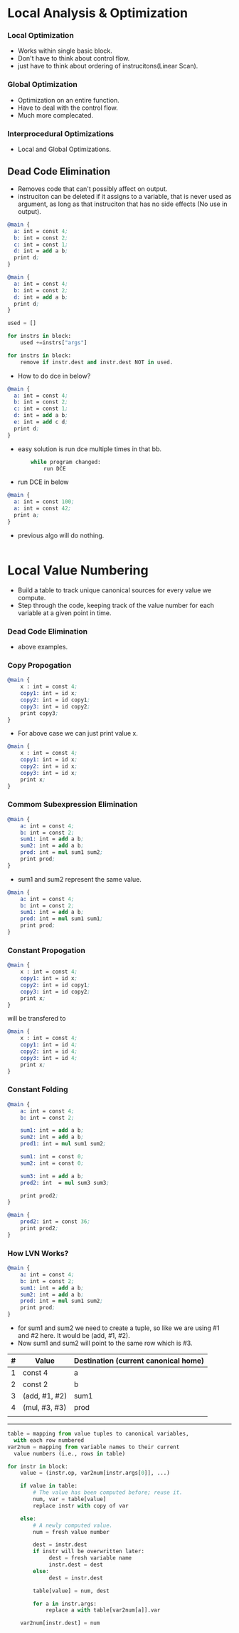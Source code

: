 # Local Analysis & Optimization

### Local Optimization

- Works within single basic block.
- Don't have to think about control flow.
- just have to think about ordering of instrucitons(Linear Scan).

### Global Optimization

- Optimization on an entire function.
- Have to deal with the control flow.
- Much more complecated.

### Interprocedural Optimizations

- Local and Global Optimizations.


## Dead Code Elimination

- Removes code that can't possibly affect on output.
- instruciton can be deleted if it assigns to a variable, that is never used as argument,
  as long as that instruciton that has no side effects (No use in output).


```llvm
@main {
  a: int = const 4;
  b: int = const 2;
  c: int = const 1;
  d: int = add a b;
  print d;
}

@main {
  a: int = const 4;
  b: int = const 2;
  d: int = add a b;
  print d;
}

```

```python
used = []

for instrs in block:
    used +=instrs["args"]

for instrs in block:
    remove if instr.dest and instr.dest NOT in used.

```

- How to do dce in below?

```llvm
@main {
  a: int = const 4;
  b: int = const 2;
  c: int = const 1;
  d: int = add a b;
  e: int = add c d;
  print d;
}
```

- easy solution is run dce multiple times in that bb.

    ```python
        while program changed:
            run DCE
    ```

- run DCE in below

```llvm
@main {
  a: int = const 100;
  a: int = const 42;
  print a;
}
```
- previous algo will do nothing.

```python


```

# Local Value Numbering

- Build a table to track unique canonical sources for every value we compute.
- Step through the code, keeping track of the value number for each variable at a given point in time.

### Dead Code Elimination

- above examples.

### Copy Propogation

```llvm
@main {
    x : int = const 4;
    copy1: int = id x;
    copy2: int = id copy1;
    copy3: int = id copy2;
    print copy3;
}
```

- For above case we can just print value x.

```llvm
@main {
    x : int = const 4;
    copy1: int = id x;
    copy2: int = id x;
    copy3: int = id x;
    print x;
}
```

### Commom Subexpression Elimination

```llvm
@main {
    a: int = const 4;
    b: int = const 2;
    sum1: int = add a b;
    sum2: int = add a b;
    prod: int = mul sum1 sum2;
    print prod;
}
```
- sum1 and sum2 represent the same value.
```llvm
@main {
    a: int = const 4;
    b: int = const 2;
    sum1: int = add a b;
    prod: int = mul sum1 sum1;
    print prod;
}
```

### Constant Propogation

```llvm
@main {
    x : int = const 4;
    copy1: int = id x;
    copy2: int = id copy1;
    copy3: int = id copy2;
    print x;
}
```
 will be transfered to
```llvm
@main {
    x : int = const 4;
    copy1: int = id 4;
    copy2: int = id 4;
    copy3: int = id 4;
    print x;
}
```

### Constant Folding

```llvm
@main {
    a: int = const 4;
    b: int = const 2;

    sum1: int = add a b;
    sum2: int = add a b;
    prod1: int = mul sum1 sum2;

    sum1: int = const 0;
    sum2: int = const 0;

    sum3: int = add a b;
    prod2: int  = mul sum3 sum3;

    print prod2;
}
```

```llvm
@main {
    prod2: int = const 36;
    print prod2;
}
```


### How LVN Works?

```llvm
@main {
    a: int = const 4;
    b: int = const 2;
    sum1: int = add a b;
    sum2: int = add a b;
    prod: int = mul sum1 sum2;
    print prod;
}
```

- for sum1 and sum2 we need to create a tuple, so like we are using
  #1 and #2 here.
  It would be (add, #1, #2).
- Now sum1 and sum2 will point to the same row which is #3.


| # |     Value     | Destination (current canonical home) |
|---|---------------|---------------|
| 1 | const 4       | a             |
| 2 | const 2       | b             |
| 3 | (add, #1, #2) | sum1          |
| 4 | (mul, #3, #3) | prod          |
|   |               |               |
-------------------------------------

```python
table = mapping from value tuples to canonical variables,
  with each row numbered
var2num = mapping from variable names to their current
  value numbers (i.e., rows in table)

for instr in block:
    value = (instr.op, var2num[instr.args[0]], ...)

    if value in table:
        # The value has been computed before; reuse it.
        num, var = table[value]
        replace instr with copy of var

    else:
        # A newly computed value.
        num = fresh value number

        dest = instr.dest
        if instr will be overwritten later:
             dest = fresh variable name
             instr.dest = dest
        else:
             dest = instr.dest

        table[value] = num, dest

        for a in instr.args:
            replace a with table[var2num[a]].var

    var2num[instr.dest] = num
```

 
